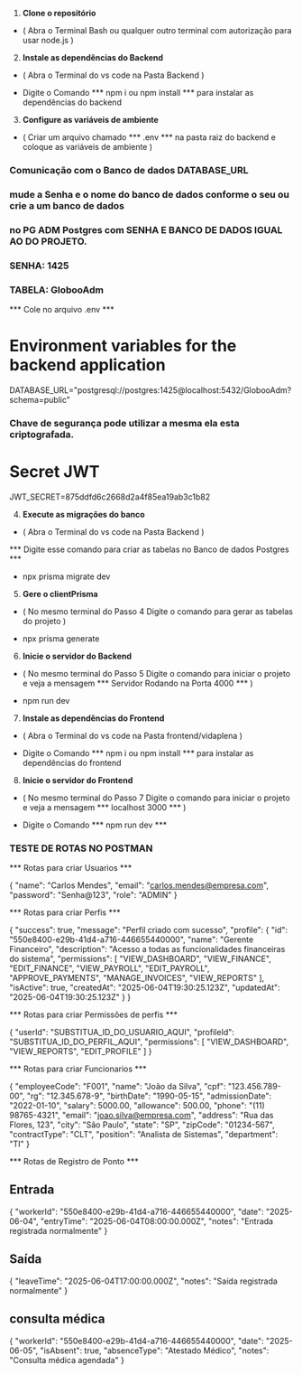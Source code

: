 1. **Clone o repositório**

- ( Abra o Terminal Bash ou qualquer outro terminal com autorização para usar node.js )

2. **Instale as dependências do Backend**

- ( Abra o Terminal do vs code na Pasta Backend )

- Digite o Comando *** npm i ou npm install  *** para instalar as dependências do backend

3. **Configure as variáveis de ambiente**

- ( Criar um arquivo chamado *** .env *** na pasta raiz do backend e coloque as variáveis de ambiente )

### Comunicação com o Banco de dados DATABASE_URL
### mude a Senha e o nome do banco de dados conforme o seu ou crie a um banco de dados
### no PG ADM Postgres com SENHA E BANCO DE DADOS IGUAL AO DO PROJETO.

### SENHA: 1425
### TABELA: GlobooAdm

*** Cole no arquivo .env ***

# Environment variables for the backend application
DATABASE_URL="postgresql://postgres:1425@localhost:5432/GlobooAdm?schema=public"

### Chave de segurança pode utilizar a mesma ela esta criptografada.

# Secret JWT
JWT_SECRET=875ddfd6c2668d2a4f85ea19ab3c1b82

4. **Execute as migrações do banco**

- ( Abra o Terminal do vs code na Pasta Backend )

*** Digite esse comando para criar as tabelas no Banco de dados Postgres ***

- npx prisma migrate dev

5. **Gere o clientPrisma**

- ( No mesmo terminal do Passo 4 Digite o comando para gerar as tabelas do projeto )

- npx prisma generate


6. **Inicie o servidor do Backend**

- ( No mesmo terminal do Passo 5 Digite o comando para iniciar o projeto e veja a mensagem *** Servidor Rodando na Porta 4000 *** )

- npm run dev

7. **Instale as dependências do Frontend**

- ( Abra o Terminal do vs code na Pasta frontend/vidaplena )

- Digite o Comando *** npm i ou npm install  *** para instalar as dependências do frontend

8. **Inicie o servidor do Frontend**

- ( No mesmo terminal do Passo 7 Digite o comando para iniciar o projeto e veja a mensagem *** localhost 3000 *** )

- Digite o Comando *** npm run dev ***


### TESTE DE ROTAS NO POSTMAN ###

*** Rotas para criar Usuarios ***

{
  "name": "Carlos Mendes",
  "email": "carlos.mendes@empresa.com",
  "password": "Senha@123",
  "role": "ADMIN"
}


*** Rotas para criar Perfis ***

{
  "success": true,
  "message": "Perfil criado com sucesso",
  "profile": {
    "id": "550e8400-e29b-41d4-a716-446655440000",
    "name": "Gerente Financeiro",
    "description": "Acesso a todas as funcionalidades financeiras do sistema",
    "permissions": [
      "VIEW_DASHBOARD", 
      "VIEW_FINANCE", 
      "EDIT_FINANCE", 
      "VIEW_PAYROLL",
      "EDIT_PAYROLL",
      "APPROVE_PAYMENTS",
      "MANAGE_INVOICES",
      "VIEW_REPORTS"
    ],
    "isActive": true,
    "createdAt": "2025-06-04T19:30:25.123Z",
    "updatedAt": "2025-06-04T19:30:25.123Z"
  }
}

*** Rotas para criar Permissões de perfis ***

{
  "userId": "SUBSTITUA_ID_DO_USUARIO_AQUI",
  "profileId": "SUBSTITUA_ID_DO_PERFIL_AQUI",
  "permissions": [
    "VIEW_DASHBOARD",
    "VIEW_REPORTS",
    "EDIT_PROFILE"
  ]
}


*** Rotas para criar Funcionarios ***

{
  "employeeCode": "F001",
  "name": "João da Silva",
  "cpf": "123.456.789-00",
  "rg": "12.345.678-9",
  "birthDate": "1990-05-15",
  "admissionDate": "2022-01-10",
  "salary": 5000.00,
  "allowance": 500.00,
  "phone": "(11) 98765-4321",
  "email": "joao.silva@empresa.com",
  "address": "Rua das Flores, 123",
  "city": "São Paulo",
  "state": "SP",
  "zipCode": "01234-567",
  "contractType": "CLT",
  "position": "Analista de Sistemas",
  "department": "TI"
}

*** Rotas de Registro de Ponto ***

## Entrada
{
  "workerId": "550e8400-e29b-41d4-a716-446655440000",
  "date": "2025-06-04",
  "entryTime": "2025-06-04T08:00:00.000Z",
  "notes": "Entrada registrada normalmente"
}

## Saída
{
  "leaveTime": "2025-06-04T17:00:00.000Z",
  "notes": "Saída registrada normalmente"
}

## consulta médica

{
  "workerId": "550e8400-e29b-41d4-a716-446655440000",
  "date": "2025-06-05",
  "isAbsent": true,
  "absenceType": "Atestado Médico",
  "notes": "Consulta médica agendada"
}


